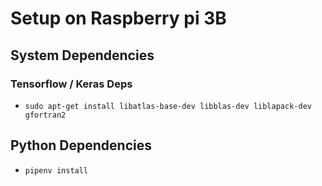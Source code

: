 # Setup on Raspberry pi 3B

## System Dependencies

### Tensorflow / Keras Deps
- `sudo apt-get install libatlas-base-dev libblas-dev liblapack-dev gfortran2`

## Python Dependencies
- `pipenv install`
